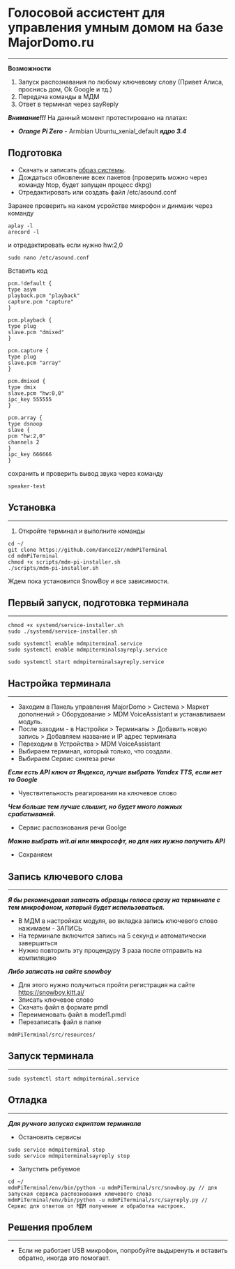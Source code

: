 # Голосовой ассистент для управления умным домом на базе MajorDomo.ru #
***
**Возможности**
1. Запуск распознавания по любому ключевому слову (Привет Алиса, проснись дом, Ok Google и тд.)
2. Передача команды в МДМ
3. Ответ в терминал через sayReply

***Внимание!!!***
На данный момент протестировано на платах:
* ***Orange Pi Zero*** - Armbian Ubuntu_xenial_default ***ядро 3.4***

## Подготовка 
* Скачать и записать [образ системы](https://dl.armbian.com/orangepizero/Ubuntu_xenial_default.7z).
* Дождаться обновление всех пакетов (проверить можно через команду htop, будет запущен процесс dkpg)
* Отредактировать или создать файл /etc/asound.conf

Заранее проверить на каком усройстве микрофон и динмаик через команду 
```
aplay -l 
arecord -l
```
и отредактировать если нужно hw:2,0 

```
sudo nano /etc/asound.conf

```
Вставить код 

```
pcm.!default {
type asym
playback.pcm "playback"
capture.pcm "capture"
}

pcm.playback {
type plug
slave.pcm "dmixed"
}

pcm.capture {
type plug
slave.pcm "array"
}

pcm.dmixed {
type dmix
slave.pcm "hw:0,0"
ipc_key 555555
}

pcm.array {
type dsnoop
slave {
pcm "hw:2,0"
channels 2
}
ipc_key 666666
}

```
сохранить и проверить вывод звука через команду  
```
speaker-test
```

## Установка 
***
1. Откройте терминал и выполните команды
```
cd ~/
git clone https://github.com/dance12r/mdmPiTerminal
cd mdmPiTerminal
chmod +x scripts/mdm-pi-installer.sh
./scripts/mdm-pi-installer.sh
```
Ждем пока установится SnowBoy и все зависимости. 

## Первый запуск, подготовка терминала 
***
```
chmod +x systemd/service-installer.sh
sudo ./systemd/service-installer.sh

sudo systemctl enable mdmpiterminal.service
sudo systemctl enable mdmpiterminalsayreply.service

sudo systemctl start mdmpiterminalsayreply.service 
```

## Настройка терминала 
***
* Заходим в Панель управления MajorDomo > Система > Маркет дополнений > Оборудование > MDM VoiceAssistant и устанавливаем модуль. 
* После заходим - в Настройки > Терминалы > Добавить новую запись > Добавляем название и IP адрес терминала 
* Переходим в Устройства >  MDM VoiceAssistant
* Выбираем терминал, который только, что создали.
* Выбираем Сервис синтеза речи

***Если есть API ключ от Яндекса, лучше выбрать Yandex TTS, если нет то Google***
* Чувствительность реагирования на ключевое слово

***Чем больше тем лучше слышит, но будет много ложных срабатываней.***
* Сервис распознования речи Goolge

***Можно выбрать wit.ai или микрософт, но для них нужно получить API***
* Сохраняем

## Запись ключевого слова 
***
***Я бы рекомендовал записать образцы голоса сразу на терминале с тем микрофоном, который будет использоваться.***
* В МДМ в настройках модуля, во вкладка запись ключевого слово нажимаем - ЗАПИСЬ
* На терминале включится запись на 5 секунд и автоматически завершиться
* Нужно повторить эту процендуру 3 раза  после отправить на компиляцию

***Либо записать на сайте snowboy***
* Для этого нужно получиться пройти регистрация на сайте https://snowboy.kitt.ai/
* Зписать ключевое слово
* Скачать файл в формате pmdl
* Переименовать файл в model1.pmdl
* Перезаписать файл в папке 
```
mdmPiTerminal/src/resources/
```

## Запуск терминала 
***
```
sudo systemctl start mdmpiterminal.service
```

## Отладка 
***
***Для ручного запуска скриптом терминала***
* Остановить сервисы 
```
sudo service mdmpiterminal stop
sudo service mdmpiterminalsayreply stop
```
* Запустить ребуемое
```
cd ~/
mdmPiTerminal/env/bin/python -u mdmPiTerminal/src/snowboy.py // для запуская сервиса распознования ключевого слова 
mdmPiTerminal/env/bin/python -u mdmPiTerminal/src/sayreply.py // Сервис для ответов от МДМ получение и обработка настроек. 
```

## Решения проблем 
***
* Если не работает USB микрофон, попробуйте выдыренуть и вставить обратно, иногда это помогает. 
